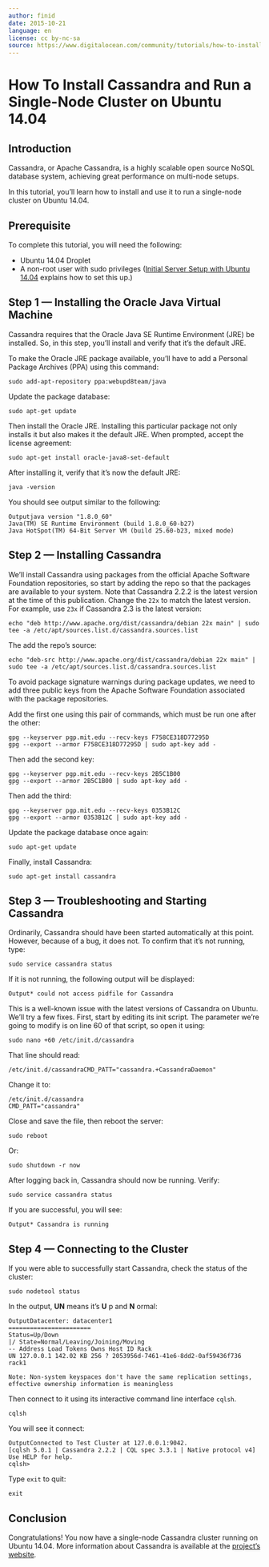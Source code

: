 ```yaml
---
author: finid
date: 2015-10-21
language: en
license: cc by-nc-sa
source: https://www.digitalocean.com/community/tutorials/how-to-install-cassandra-and-run-a-single-node-cluster-on-ubuntu-14-04
---
```


# How To Install Cassandra and Run a Single-Node Cluster on Ubuntu 14.04

## Introduction

Cassandra, or Apache Cassandra, is a highly scalable open source NoSQL database system, achieving great performance on multi-node setups.

In this tutorial, you’ll learn how to install and use it to run a single-node cluster on Ubuntu 14.04.

## Prerequisite

To complete this tutorial, you will need the following:

- Ubuntu 14.04 Droplet
- A non-root user with sudo privileges ([Initial Server Setup with Ubuntu 14.04](initial-server-setup-with-ubuntu-14-04) explains how to set this up.)

## Step 1 — Installing the Oracle Java Virtual Machine

Cassandra requires that the Oracle Java SE Runtime Environment (JRE) be installed. So, in this step, you’ll install and verify that it’s the default JRE.

To make the Oracle JRE package available, you’ll have to add a Personal Package Archives (PPA) using this command:

    sudo add-apt-repository ppa:webupd8team/java

Update the package database:

    sudo apt-get update

Then install the Oracle JRE. Installing this particular package not only installs it but also makes it the default JRE. When prompted, accept the license agreement:

    sudo apt-get install oracle-java8-set-default

After installing it, verify that it’s now the default JRE:

    java -version

You should see output similar to the following:

    Outputjava version "1.8.0_60"
    Java(TM) SE Runtime Environment (build 1.8.0_60-b27)
    Java HotSpot(TM) 64-Bit Server VM (build 25.60-b23, mixed mode)

## Step 2 — Installing Cassandra

We’ll install Cassandra using packages from the official Apache Software Foundation repositories, so start by adding the repo so that the packages are available to your system. Note that Cassandra 2.2.2 is the latest version at the time of this publication. Change the `22x` to match the latest version. For example, use `23x` if Cassandra 2.3 is the latest version:

    echo "deb http://www.apache.org/dist/cassandra/debian 22x main" | sudo tee -a /etc/apt/sources.list.d/cassandra.sources.list

The add the repo’s source:

    echo "deb-src http://www.apache.org/dist/cassandra/debian 22x main" | sudo tee -a /etc/apt/sources.list.d/cassandra.sources.list

To avoid package signature warnings during package updates, we need to add three public keys from the Apache Software Foundation associated with the package repositories.

Add the first one using this pair of commands, which must be run one after the other:

    gpg --keyserver pgp.mit.edu --recv-keys F758CE318D77295D
    gpg --export --armor F758CE318D77295D | sudo apt-key add -

Then add the second key:

    gpg --keyserver pgp.mit.edu --recv-keys 2B5C1B00
    gpg --export --armor 2B5C1B00 | sudo apt-key add -

Then add the third:

    gpg --keyserver pgp.mit.edu --recv-keys 0353B12C
    gpg --export --armor 0353B12C | sudo apt-key add -

Update the package database once again:

    sudo apt-get update

Finally, install Cassandra:

    sudo apt-get install cassandra

## Step 3 — Troubleshooting and Starting Cassandra

Ordinarily, Cassandra should have been started automatically at this point. However, because of a bug, it does not. To confirm that it’s not running, type:

    sudo service cassandra status

If it is not running, the following output will be displayed:

    Output* could not access pidfile for Cassandra

This is a well-known issue with the latest versions of Cassandra on Ubuntu. We’ll try a few fixes. First, start by editing its init script. The parameter we’re going to modify is on line 60 of that script, so open it using:

    sudo nano +60 /etc/init.d/cassandra

That line should read:

    /etc/init.d/cassandraCMD_PATT="cassandra.+CassandraDaemon"

Change it to:

    /etc/init.d/cassandra
    CMD_PATT="cassandra"

Close and save the file, then reboot the server:

    sudo reboot

Or:

    sudo shutdown -r now

After logging back in, Cassandra should now be running. Verify:

    sudo service cassandra status

If you are successful, you will see:

    Output* Cassandra is running

## Step 4 — Connecting to the Cluster

If you were able to successfully start Cassandra, check the status of the cluster:

    sudo nodetool status

In the output, **UN** means it’s **U** p and **N** ormal:

    OutputDatacenter: datacenter1
    =======================
    Status=Up/Down
    |/ State=Normal/Leaving/Joining/Moving
    -- Address Load Tokens Owns Host ID Rack
    UN 127.0.0.1 142.02 KB 256 ? 2053956d-7461-41e6-8dd2-0af59436f736 rack1
    
    Note: Non-system keyspaces don't have the same replication settings, effective ownership information is meaningless

Then connect to it using its interactive command line interface `cqlsh`.

    cqlsh

You will see it connect:

    OutputConnected to Test Cluster at 127.0.0.1:9042.
    [cqlsh 5.0.1 | Cassandra 2.2.2 | CQL spec 3.3.1 | Native protocol v4]
    Use HELP for help.
    cqlsh>

Type `exit` to quit:

    exit

## Conclusion

Congratulations! You now have a single-node Cassandra cluster running on Ubuntu 14.04. More information about Cassandra is available at the [project’s website](http://wiki.apache.org/cassandra/GettingStarted).
